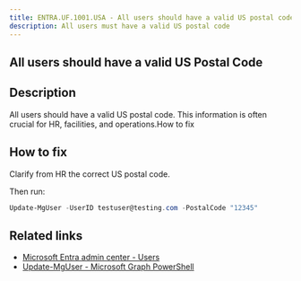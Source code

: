 ```yaml
---
title: ENTRA.UF.1001.USA - All users should have a valid US postal code
description: All users must have a valid US postal code
---
```

## All users should have a valid US Postal Code

## Description

All users should have a valid US postal code. This information is often crucial for HR, facilities, and operations.How to fix

## How to fix

Clarify from HR the correct US postal code.

Then run:

```powershell
Update-MgUser -UserID testuser@testing.com -PostalCode "12345"
```

## Related links

- [Microsoft Entra admin center - Users](https://entra.microsoft.com/#view/Microsoft_AAD_UsersAndTenants/UserManagementMenuBlade/~/AllUsers/menuId/)
- [Update-MgUser - Microsoft Graph PowerShell](https://learn.microsoft.com/en-us/powershell/module/microsoft.graph.users/update-mguser)
